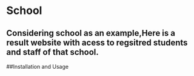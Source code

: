 # School

Considering school as an example,Here is a result website with acess to regsitred students and staff of that school.
----
##Installation and Usage

